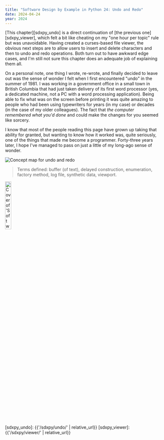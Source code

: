 ```yaml
---
title: "Software Design by Example in Python 24: Undo and Redo"
date: 2024-04-24
year: 2024
---
```


[This chapter][sdxpy_undo] is a direct continuation of [the previous one][sdxpy_viewer],
which felt a bit like cheating on my "one hour per topic" rule
but was unavoidable.
Having created a curses-based file viewer,
the obvious next steps are to allow users to insert and delete characters
and then to undo and redo operations.
Both turn out to have awkward edge cases,
and I'm still not sure this chapter does an adequate job of explaining them all.

On a personal note,
one thing I wrote, re-wrote, and finally decided to leave out was
the sense of wonder I felt when I first encountered "undo" in the summer of 1981.
I was working in a government office in a small town in British Columbia
that had just taken delivery of its first word processor
(yes, a dedicated machine, not a PC with a word processing application).
Being able to fix what was on the screen before printing it
was quite amazing to people who had been using typewriters for years (in my case)
or decades (in the case of my older colleagues).
The fact that *the computer remembered what you'd done*
and could make the changes for you
seemed like sorcery.

I know that most of the people reading this page have grown up taking that ability for granted,
but wanting to know how it worked was,
quite seriously,
one of the things that made me become a programmer.
Forty-three years later,
I hope I've managed to pass on just a little of my long-ago sense of wonder.

<img class="centered" src="{{'/sdxpy/undo/concept_map.svg' | relative_url}}" alt="Concept map for undo and redo"/>

> Terms defined: buffer (of text), delayed construction, enumeration, factory method, log file, synthetic data, viewport.

<a href="https://www.routledge.com/Software-Design-by-Example-A-Tool-Based-Introduction-with-Python/Wilson/p/book/9781032725215"><img src="{{'/sdxpy/sdxpy-cover.png' | relative_url}}" alt="Cover of 'Software Design by Example'" width="20%" class="centered">
</a>

[sdxpy_undo]: {{'/sdxpy/undo/' | relative_url}}
[sdxpy_viewer]: {{'/sdxpy/viewer/' | relative_url}}
